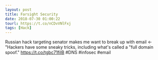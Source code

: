```yaml
---
layout: post
title: Farsight Security
date: 2018-07-30 01:00:22
tourl: https://t.co/nCDvVNlFxj
tags: [Hack]
---
```

Russian hack targeting senator makes me want to break up with email &lt;-"Hackers have some sneaky tricks, including what's called a "full domain spoof." https://t.co/tgbc71fiIB #DNS #infosec #email
